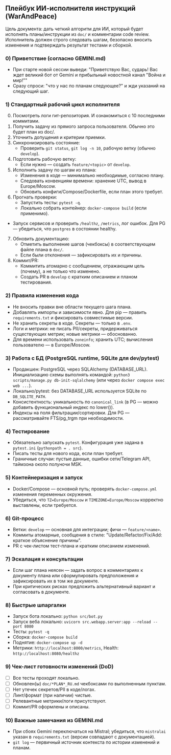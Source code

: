 ## Плейбук ИИ-исполнителя инструкций (WarAndPeace)

Цель документа: дать четкий алгоритм для ИИ, который будет исполнять планы/инструкции из `doc/` и комментарии code review. Исполнитель должен строго следовать шагам, безопасно вносить изменения и подтверждать результат тестами и сборкой.

### 0) Приветствие (согласно GEMINI.md)
- При старте новой сессии выведи: "Приветствую Вас, сударь! Вас ждет великий бот от Gemini и прибыльный новостной канал \"Война и мир!\""
- Сразу спроси: "что у нас по планам следующее?" и жди указаний на следующий шаг.

### 1) Стандартный рабочий цикл исполнителя
0. Посмотреть логи гит-репозитория. И ознакомиться с 10 последними коммитами.
1. Получить задачу из прямого запроса пользователя. Обычно это будет план из doc/.
2. Уточнить допущения и критерии приемки.
3. Синхронизировать состояние:
   - Проверить `git status`, `git log -n 10`, рабочую ветку (обычно `develop`).
4. Подготовить рабочую ветку:
   - Если нужно — создать `feature/<topic>` от `develop`.
5. Исполнить задачу по шагам из плана:
   - Изменения в коде — минимально необходимые, согласно плану.
   - Следовать конвенциям времени: хранение UTC, вывод в Europe/Moscow.
   - Обновить конфиги/Compose/Dockerfile, если план этого требует.
6. Прогнать проверки:
   - Запустить тесты: `pytest -q`.
   - Локально собрать контейнер: `docker-compose build` (если применимо).
- Запуск сервисов и проверить `/healthz`, `/metrics`, лог ошибок. Для PG — убедиться, что `postgres` в состоянии healthy.
7. Обновить документацию:
   - Отметить выполнение шагов (чекбоксы) в соответствующем файле плана в `doc/`.
   - Если были отклонения — зафиксировать их и причины.
8. Коммит/PR:
   - Коммитить атомарно с сообщением, отражающим цель (почему), а не только что изменено.
   - Создать PR в `develop` с кратким описанием и планом тестирования.

### 2) Правила изменения кода
- Не вносить правки вне области текущего шага плана.
- Добавлять импорты и зависимости явно. Для pip — править `requirements.txt` и фиксировать совместимые версии.
- Не хранить секреты в коде. Секреты — только в `.env`.
- Логи и метрики: не писать PII/секреты, придерживаться существующих метрик; новые метрики — обоснованно.
- Для времени использовать `zoneinfo`; хранить UTC; вычисления пользователю — в Europe/Moscow.

### 3) Работа с БД (PostgreSQL runtime, SQLite для dev/pytest)
- Продакшен: PostgreSQL через SQLAlchemy (DATABASE_URL). Инициализацию схемы выполнять командой: `python3 scripts/manage.py db-init-sqlalchemy` (или через `docker compose exec web ...`).
- Локально/pytest: без DATABASE_URL используется SQLite по `DB_SQLITE_PATH`.
- Консистентность: уникальность по `canonical_link` (в PG — можно добавить функциональный индекс по lower()).
- Индексы на поля фильтрации/сортировки. Для PG — рассматривайте FTS/pg_trgm при необходимости.

### 4) Тестирование
- Обязательно запускать `pytest`. Конфигурация уже задана в `pytest.ini` (`pythonpath = . src`).
- Писать тесты для нового кода, если план требует.
- Граничные случаи: пустые данные, ошибки сети/Telegram API, таймзона около полуночи MSK.

### 5) Контейнеризация и запуск
- Docker/Compose — основной путь; проверять `docker-compose.yml` изменения переменных окружения.
- Убедиться, что `TZ=Europe/Moscow` и `TIMEZONE=Europe/Moscow` корректно выставлены, если требуется.

### 6) Git-процесс
- Ветки: `develop` — основная для интеграции; фичи — `feature/<name>`.
- Коммиты атомарные, сообщения в стиле: "Update/Refactor/Fix/Add: краткое объяснение причины".
- PR с чек-листом тест-плана и кратким описанием изменений.

### 7) Эскалация и консультации
- Если шаг плана неясен — задать вопрос в комментариях к документу плана или сформулировать предположения и зафиксировать их в том же документе.
- При критических рисках предложить альтернативный вариант и согласовать в документе.

### 8) Быстрые шпаргалки
- Запуск бота локально: `python src/bot.py`
- Запуск веба локально: `uvicorn src.webapp.server:app --reload --port 8080`
- Тесты: `pytest -q`
- Сборка: `docker-compose build`
- Поднятие: `docker-compose up -d`
- Метрики: `http://localhost:8000/metrics`, Health: `http://localhost:8080/healthz`

### 9) Чек-лист готовности изменений (DoD)
- [ ] Все тесты проходят локально.
- [ ] Обновлен(ы) `doc/*PLAN*_RU.md` чекбоксами по выполненным пунктам.
- [ ] Нет утечек секретов/PII в коде/логах.
- [ ] Линт/формат (при наличии) чистые.
- [ ] Релевантные метрики/логи присутствуют.
- [ ] Коммит/PR оформлены и описаны.

### 10) Важные замечания из GEMINI.md
- При сбоях Gemini переключаться на Mistral; убедиться, что `mistralai` указан в `requirements.txt` (версии совпадают с документацией).
- `git log` — первичный источник контекста по истории изменений и планам.
